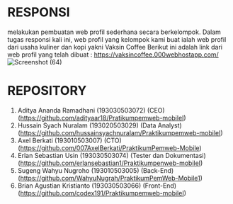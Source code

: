 # RESPONSI
melakukan pembuatan web profil sederhana secara berkelompok. Dalam tugas responsi kali ini, web profil yang kelompok kami buat ialah web profil dari usaha kuliner dan kopi yakni Vaksin Coffee
Berikut ini adalah link dari web profil yang telah dibuat : https://vaksincoffee.000webhostapp.com/ \
![Screenshot (64)](https://user-images.githubusercontent.com/60376933/119393029-ade14680-bcfa-11eb-8cd9-db79d3beee90.png)

# REPOSITORY
1. Aditya Ananda Ramadhani (193030503072) (CEO) (https://github.com/adityaar18/Pratikumpemweb-mobileI)
2. Hussain Syach Nuralam (193020503029) (Data Analyst) (https://github.com/hussainsyachnuralam/Praktikumpemweb-mobileI)
3. Axel Berkati (193010503007) (CTO) (https://github.com/007AxelBerkati/PraktikumPemweb-Mobile)
4. Erlan Sebastian Usin (193030503074) (Tester dan Dokumentasi) (https://github.com/erlansebastian1/Praktikumpenweb-mobileI)
5. Sugeng Wahyu Nugroho (193010503005) (Back-End) (https://github.com/WahyuNugrah/PraktikumPemWeb-Mobile1)
6. Brian Agustian Kristianto (193030503066) (Front-End) (https://github.com/codex191/Praktikumpemweb-mobileI)
